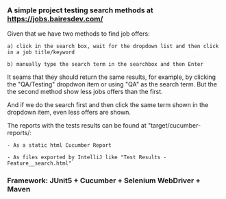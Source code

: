 ### A simple project testing search methods at https://jobs.bairesdev.com/

Given that we have two methods to find job offers:

	a) click in the search box, wait for the dropdown list and then click in a job title/keyword
	
	b) manually type the search term in the searchbox and then Enter

It seams that they should return the same results, for example, by clicking the "QA/Testing" dropdwon item or using "QA" as the search term. 
But the the second method show less jobs offers than the first.

And if we do the search first and then click the same term shown in the dropdown item, even less offers are shown.

The reports with the tests results can be found at "target/cucumber-reports/:

	- As a static html Cucumber Report
	
	- As files exported by IntelliJ like "Test Results - Feature__search.html"

### Framework: JUnit5 + Cucumber + Selenium WebDriver + Maven
